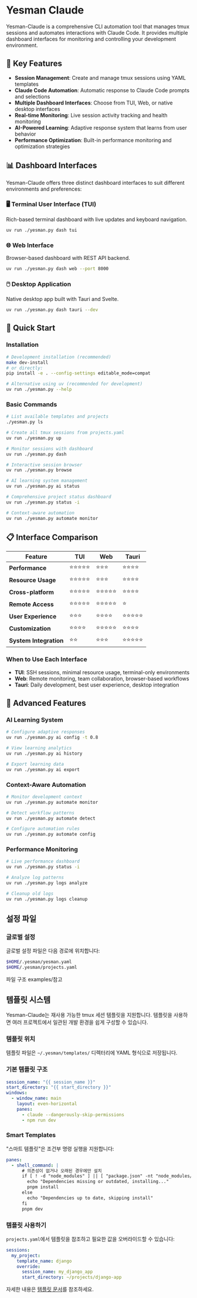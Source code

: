 # Yesman Claude

Yesman-Claude is a comprehensive CLI automation tool that manages tmux sessions and automates interactions with Claude Code. It provides multiple dashboard interfaces for monitoring and controlling your development environment.

## 🚀 Key Features

- **Session Management**: Create and manage tmux sessions using YAML templates
- **Claude Code Automation**: Automatic response to Claude Code prompts and selections
- **Multiple Dashboard Interfaces**: Choose from TUI, Web, or native desktop interfaces
- **Real-time Monitoring**: Live session activity tracking and health monitoring
- **AI-Powered Learning**: Adaptive response system that learns from user behavior
- **Performance Optimization**: Built-in performance monitoring and optimization strategies

## 📊 Dashboard Interfaces

Yesman-Claude offers three distinct dashboard interfaces to suit different environments and preferences:

### 🖥️ Terminal User Interface (TUI)
Rich-based terminal dashboard with live updates and keyboard navigation.
```bash
uv run ./yesman.py dash tui
```

### 🌐 Web Interface  
Browser-based dashboard with REST API backend.
```bash
uv run ./yesman.py dash web --port 8000
```

### 🖱️ Desktop Application
Native desktop app built with Tauri and Svelte.
```bash
uv run ./yesman.py dash tauri --dev
```

## 🔧 Quick Start

### Installation
```bash
# Development installation (recommended)
make dev-install
# or directly:
pip install -e . --config-settings editable_mode=compat

# Alternative using uv (recommended for development)
uv run ./yesman.py --help
```

### Basic Commands
```bash
# List available templates and projects
./yesman.py ls

# Create all tmux sessions from projects.yaml
uv run ./yesman.py up

# Monitor sessions with dashboard
uv run ./yesman.py dash

# Interactive session browser
uv run ./yesman.py browse

# AI learning system management
uv run ./yesman.py ai status

# Comprehensive project status dashboard
uv run ./yesman.py status -i

# Context-aware automation
uv run ./yesman.py automate monitor
```

## 📋 Interface Comparison

| Feature | TUI | Web | Tauri |
|---------|-----|-----|-------|
| **Performance** | ⭐⭐⭐⭐⭐ | ⭐⭐⭐ | ⭐⭐⭐⭐ |
| **Resource Usage** | ⭐⭐⭐⭐⭐ | ⭐⭐⭐ | ⭐⭐⭐⭐ |
| **Cross-platform** | ⭐⭐⭐⭐⭐ | ⭐⭐⭐⭐⭐ | ⭐⭐⭐⭐ |
| **Remote Access** | ⭐⭐⭐⭐⭐ | ⭐⭐⭐⭐⭐ | ⭐ |
| **User Experience** | ⭐⭐⭐ | ⭐⭐⭐⭐ | ⭐⭐⭐⭐⭐ |
| **Customization** | ⭐⭐⭐⭐ | ⭐⭐⭐⭐⭐ | ⭐⭐⭐⭐ |
| **System Integration** | ⭐⭐ | ⭐⭐⭐ | ⭐⭐⭐⭐⭐ |

### When to Use Each Interface

- **TUI**: SSH sessions, minimal resource usage, terminal-only environments
- **Web**: Remote monitoring, team collaboration, browser-based workflows  
- **Tauri**: Daily development, best user experience, desktop integration

## 🎯 Advanced Features

### AI Learning System
```bash
# Configure adaptive responses
uv run ./yesman.py ai config -t 0.8

# View learning analytics
uv run ./yesman.py ai history

# Export learning data
uv run ./yesman.py ai export
```

### Context-Aware Automation
```bash
# Monitor development context
uv run ./yesman.py automate monitor

# Detect workflow patterns
uv run ./yesman.py automate detect

# Configure automation rules
uv run ./yesman.py automate config
```

### Performance Monitoring
```bash
# Live performance dashboard
uv run ./yesman.py status -i

# Analyze log patterns
uv run ./yesman.py logs analyze

# Cleanup old logs
uv run ./yesman.py logs cleanup
```

## 설정 파일

### 글로벌 설정

글로벌 설정 파일은 다음 경로에 위치합니다:

```bash
$HOME/.yesman/yesman.yaml
$HOME/.yesman/projects.yaml
```

파일 구조 examples/참고

## 템플릿 시스템

Yesman-Claude는 재사용 가능한 tmux 세션 템플릿을 지원합니다. 템플릿을 사용하면 여러 프로젝트에서 일관된 개발 환경을 쉽게 구성할 수 있습니다.

### 템플릿 위치
템플릿 파일은 `~/.yesman/templates/` 디렉터리에 YAML 형식으로 저장됩니다.

### 기본 템플릿 구조
```yaml
session_name: "{{ session_name }}"
start_directory: "{{ start_directory }}"
windows:
  - window_name: main
    layout: even-horizontal
    panes:
      - claude --dangerously-skip-permissions
      - npm run dev
```

### Smart Templates
"스마트 템플릿"은 조건부 명령 실행을 지원합니다:

```yaml
panes:
  - shell_command: |
      # 의존성이 없거나 오래된 경우에만 설치
      if [ ! -d "node_modules" ] || [ "package.json" -nt "node_modules/.package-lock.json" ]; then
        echo "Dependencies missing or outdated, installing..."
        pnpm install
      else
        echo "Dependencies up to date, skipping install"
      fi
      pnpm dev
```

### 템플릿 사용하기
`projects.yaml`에서 템플릿을 참조하고 필요한 값을 오버라이드할 수 있습니다:

```yaml
sessions:
  my_project:
    template_name: django
    override:
      session_name: my_django_app
      start_directory: ~/projects/django-app
```

자세한 내용은 [템플릿 문서](docs/user-guide/templates.md)를 참조하세요.
